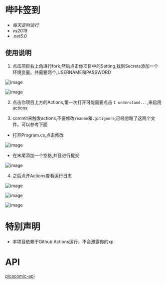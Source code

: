 # 哔咔签到

- *每天定时运行*
- *vs2019*
- *.net5.0*

## 使用说明


1. 点击项目右上角进行fork,然后点击你项目中的Setting,找到Secrets添加一个环境变量。共需要两个,USERNAME和PASSWORD


![image](https://github.com/FirmianaMarsili/picacomic-Punch/blob/main/asset/1.png)



![image](https://github.com/FirmianaMarsili/picacomic-Punch/blob/main/asset/2.png)




2. 点击你项目上方的Actions,第一次打开可能需要点击 `I understand...`,来启用actions




3. commit来触发actions,不要修改`readme`和`.gitignore`,已经忽略了这两个文件。可以参考下面


- 打开Program.cs,点击修改


![image](https://github.com/FirmianaMarsili/picacomic-Punch/blob/main/asset/3.png)





- 在末尾添加一个空格,并且进行提交


![image](https://github.com/FirmianaMarsili/picacomic-Punch/blob/main/asset/4.png)



4. 之后点开Actions查看运行日志

![image](https://github.com/FirmianaMarsili/picacomic-Punch/blob/main/asset/5.png)


![image](https://github.com/FirmianaMarsili/picacomic-Punch/blob/main/asset/6.png)


![image](https://github.com/FirmianaMarsili/picacomic-Punch/blob/main/asset/7.png)



# 特别声明

- 本项目依赖于Github Actions运行，不会泄露你的xp

# API
 [picacomic-api](https://github.com/FirmianaMarsili/picacomic-api)